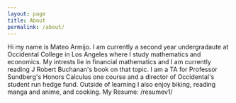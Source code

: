 ```yaml
---
layout: page
title: About
permalink: /about/
---
```


Hi my name is Mateo Armijo. I am currently a second year undergradaute at Occidental College in Los Angeles where I study mathematics and economics. My intrests lie in financial mathematics and I am currently reading J Robert Buchanan's book on that topic. I am a TA for Professor Sundberg's Honors Calculus one course and a director of Occidental's student run hedge fund. Outside of learning I also enjoy biking, reading manga and anime, and cooking.
My Resume: /resumev1/
